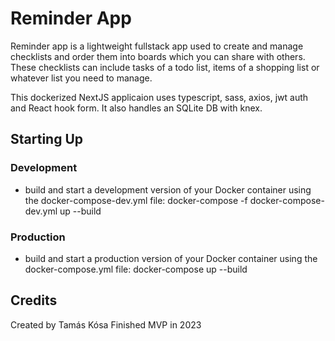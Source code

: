 # Reminder App

Reminder app is a lightweight fullstack app used to create and manage checklists and order them into boards which you can share with others. These checklists can include tasks of a todo list, items of a shopping list or whatever list you need to manage.

This dockerized NextJS applicaion uses typescript, sass, axios, jwt auth and React hook form. It also handles an SQLite DB with knex.

## Starting Up

### Development

- build and start a development version of your Docker container using the docker-compose-dev.yml file:
docker-compose -f docker-compose-dev.yml up --build

### Production

- build and start a production version of your Docker container using the docker-compose.yml file:
docker-compose up --build

## Credits

Created by Tamás Kósa
Finished MVP in 2023
